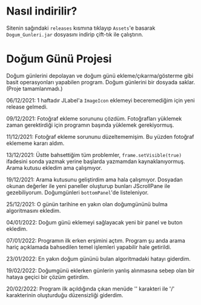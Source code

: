 # Nasıl indirilir?
Sitenin sağındaki `releases` kısmına tıklayıp `Assets`'e basarak `Dogum_Gunleri.jar` dosyasını indirip çift-tık ile çalıştırın.

# Doğum Günü Projesi
Doğum günlerini depolayan ve doğum günü ekleme/çıkarma/gösterme gibi basit operasyonları yapabilen program.
Doğum günlerini bir dosyada saklar.
(Proje tamamlanmadı.)

06/12/2021:
  1 haftadır JLabel'a `ImageIcon` eklemeyi beceremediğim için yeni release gelmedi.

09/12/2021:
  Fotoğraf ekleme sorununu çözdüm. Fotoğrafları yüklemek zaman gerektirdiği için programın başında yüklemek gerekiyormuş.

11/12/2021:
  Fotoğraf ekleme sorununu düzeltememişim. Bu yüzden fotoğraf eklememe kararı aldım.
  
13/12/2021:
  Üstte bahsettiğim tüm problemler, ```frame.setVisible(true)``` ifadesini sonda yazmak yerine başlarda yazmamdan kaynaklanıyormuş.
  Arama kutusu ekledim ama çalışmıyor.
  
19/12/2021:
  Arama kutusunu geliştirdim ama hala çalışmıyor. Dosyadan okunan değerler ile yeni paneller oluşturup bunları JScrollPane ile gezebiliyorum. Doğumgünleri `bottomPanel`'de listeleniyor.

25/12/2021:
  O günün tarihine en yakın olan doğumgününü bulma algoritmasını ekledim.
  
04/01/2022:
 Doğum günü eklemeyi sağlayacak yeni bir panel ve buton ekledim.

07/01/2022:
  Programın ilk erken erşimini açtım. Program şu anda arama hariç açıklamada bahsedilen temel işlemleri yapabilir hale getirildi.

23/01/2022:
  En yakın doğum gününü bulan algoritmadaki hatayı giderdim.

19/02/2022:
  Doğumgünü eklerken günlerin yanlış alınmasına sebep olan bir hataya geçici bir çözüm getirdim.

20/02/2022:
  Program ilk açıldığında çıkan menüde '\' karakteri ile '/' karakterinin oluşturduğu düzensizliği giderdim.
